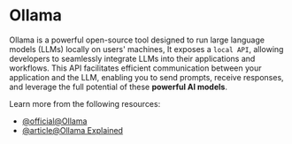 # Ollama

Ollama is a powerful open-source tool designed to run large language models (LLMs) locally on users' machines, It exposes a `local API`, allowing developers to seamlessly integrate LLMs into their applications and workflows. This API facilitates efficient communication between your application and the LLM, enabling you to send prompts, receive responses, and leverage the full potential of these **powerful AI models**.

Learn more from the following resources:

- [@official@Ollama](https://ollama.com/)
- [@article@Ollama Explained](https://www.geeksforgeeks.org/ollama-explained-transforming-ai-accessibility-and-language-processing/)
